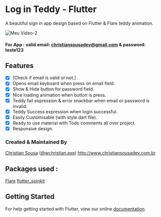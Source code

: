 # Log in Teddy - Flutter

A beautiful sign in app design based on Flutter & Flare teddy animation.

![Meu Vídeo-2](https://github.com/christiansousadev/teddy-flutter_login/assets/103544118/3276b9b4-cbbd-42b7-b605-d0bceef7e5c7)


 #### For App : valid email: christiansousadev@gmail.com & password: teste123

## Features
  * [x] [Check if email is valid or not.]
  * [x] Opens email keyboard when press on email field.
  * [x] Show & Hide button for password field.
  * [x] Nice loading animation when button is press.
  * [x] Teddy fail expression & error snackbar when email or password is invalid.
  * [x] Teddy Success expression when login successful.
  * [x] Easily Customisable (with style.dart file).
  * [x] Ready to use material with Todo comments all over project.
  * [x] Responsive design. 

### Created & Maintained By

[Christian Sousa](https://github.com/christiansousadev) ([@wchristian.exe](https://www.instagram.com/wchristian.exe))
http://www.christiansousadev.com.br


## Packages used :
[Flare](https://pub.dev/packages/flare_flutter) [flutter_spinkit](https://pub.dev/packages/flutter_spinkit)

## Getting Started

For help getting started with Flutter, view our online
[documentation](http://flutter.io/).
